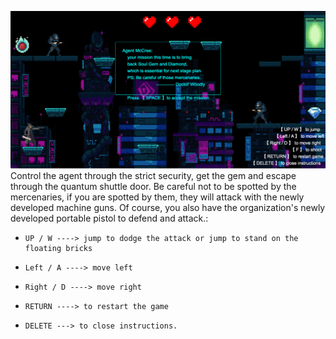 ![](/assets/game_vis.png)
Control the agent through the strict security, get the gem and escape through the quantum shuttle door. Be careful not to be spotted by the mercenaries, if you are spotted by them, they will attack with the newly developed machine guns. Of course, you also have the organization's newly developed portable pistol to defend and attack.:
*     UP / W ----> jump to dodge the attack or jump to stand on the floating bricks
*     Left / A ----> move left
*     Right / D ----> move right 
*     RETURN ----> to restart the game
*     DELETE ---> to close instructions.
